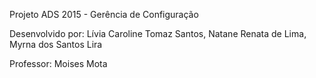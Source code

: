Projeto ADS 2015 - Gerência de Configuração 

Desenvolvido por: Lívia Caroline Tomaz Santos, 
                  Natane Renata de Lima, 
                  Myrna dos Santos Lira
                  
Professor: Moises Mota

